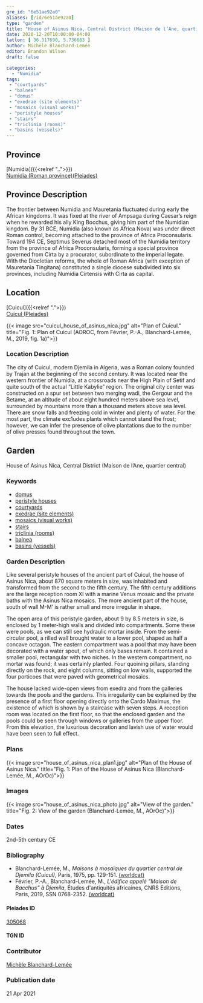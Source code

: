 ```yaml
---
gre_id: "6e51ae92a0"
aliases: [/id/6e51ae92a0]
type: "garden"
title: "House of Asinus Nica, Central District (Maison de l’Ane, quartier central)"
date: 2020-12-20T10:00:00-04:00
latlon: [ 36.317690, 5.736683 ]
author: Michèle Blanchard-Lemée
editor: Brandon Wilson
draft: false

categories:
  - "Numidia"
tags:
 - "courtyards"
 - "balnea"
 - "domus"
 - "exedrae (site elements)"
 - "mosaics (visual works)"
 - "peristyle houses"
 - "stairs"
 - "triclinia (rooms)"
 - "basins (vessels)"
---
```


## Province

[Numidia]({{<relref "..">}}) \
[Numidia (Roman province)(Pleiades)](https://pleiades.stoa.org/places/981539)

## Province Description

The frontier between Numidia and Mauretania fluctuated during early the African kingdoms. It was fixed at the river of Ampsaga during Caesar’s reign when he rewarded his ally King Bocchus, giving him part of the Numidian kingdom. By 31 BCE, Numidia (also known as Africa Nova) was under direct Roman control, becoming attached to the province of Africa Proconsularis. Toward 194 CE, Septimus Severus detached most of the Numidia territory from the province of Africa Proconsularis, forming a special province governed from Cirta by a procurator, subordinate to the imperial legate. With the Diocletian reforms, the whole of Roman Africa (with exception of Mauretania Tingitana) constituted a single diocese subdivided into six provinces, including Numidia Cirtensis with Cirta as capital.

## Location

[Cuicul]({{<relref ".">}}) \
[Cuicul (Pleiades)](https://pleiades.stoa.org/places/305068)

{{< image src="cuicul_house_of_asinus_nica.jpg" alt="Plan of Cuicul." title="Fig. 1: Plan of Cuicul (AOROC, from Février, P.-A., Blanchard-Lemée, M., 2019, fig. 1a)">}}

### Location Description

The city of Cuicul, modern Djemila in Algeria, was a Roman colony founded by Trajan at the beginning of the second century. It was located near the western frontier of Numidia, at a crossroads near the High Plain of Setif and quite south of the actual “Little Kabylie” region. The original city center was constructed on a spur set between two merging wadi, the Gergour and the Betame, at an altitude of about eight hundred meters above sea level, surrounded by mountains more than a thousand meters above sea level. There are snow falls and freezing cold in winter and plenty of water. For the most part, the climate exc1udes plants which cannot stand the frost; however, we can infer the presence of olive plantations due to the number of olive presses found throughout the town.

<!--## Sublocation-->

<!--### Sublocation Description-->

## Garden

House of Asinus Nica, Central District (Maison de l’Ane, quartier central)

### Keywords
- [domus](http://vocab.getty.edu/page/aat/300005506)
- [peristyle houses](http://vocab.getty.edu/page/aat/300005452)
- [courtyards](http://vocab.getty.edu/page/aat/300004095)
- [exedrae (site elements)](http://vocab.getty.edu/page/aat/300081589)
- [mosaics (visual works)](http://vocab.getty.edu/page/aat/300015342)
- [stairs](http://vocab.getty.edu/page/aat/300003228)
- [triclinia (rooms)](http://vocab.getty.edu/page/aat/300004359)
- [balnea](http://vocab.getty.edu/page/aat/300120377)
- [basins (vessels)](http://vocab.getty.edu/page/aat/300045614)

### Garden Description

Like several peristyle houses of the ancient part of Cuicul, the house of Asinus Nica, about 870 square meters in size, was inhabited and transformed from the second to the fifth century. The fifth century additions are the large reception room XI with a marine Venus mosaic and the private baths with the Asinus Nica mosaics. The more ancient part of the house, south of wall M-M’ is rather small and more irregular in shape.

The open area of this peristyle garden, about 9 by 8.5 meters in size, is enclosed by 1 meter-high walls and divided into compartments. Some these were pools, as we can still see hydraulic mortar inside. From the semi-circular pool, a rilled wall brought water to a lower pool, shaped as half a concave octagon. The eastern compartment was a pool that may have been decorated with a water spout, of which only bases remain. It contained a smaller pool, rectangular with two niches. In the western compartment, no mortar was found; it was certainly planted. Four quoining pillars, standing directly on the rock, and eight columns, sitting on low walls, supported the four porticoes that were paved with geometrical mosaics.

The house lacked wide-open views from exedra and from the galleries towards the pools and the gardens. This irregularity can be explained by the presence of a first floor opening directly onto the Cardo Maximus, the existence of which is shown by a staircase with seven steps. A reception room was located on the first floor, so that the enclosed garden and the pools could be seen through windows or galleries from the upper floor. From this elevation, the luxurious decoration and lavish use of water would have been seen to full effect.

### Plans

{{< image src="house_of_asinus_nica_plan1.jpg" alt="Plan of the House of Asinus Nica." title="Fig. 1: Plan of the House of Asinus Nica (Blanchard-Lemée, M., AOrOc)">}}

### Images
{{< image src="house_of_asinus_nica_photo.jpg" alt="View of the garden." title="Fig. 2: View of the garden (Blanchard-Lemée, M., AOrOc)">}}


### Dates

2nd-5th century CE

<!--#### Excavation Dates
-->
### Bibliography
* Blanchard-Lemée, M., *Maisons à mosaïques du quartier central de Djemila (Cuicul)*, Paris, 1975, pp. 129-151. [(worldcat)](http://www.worldcat.org/oclc/461390883)
*  Février, P.-A., Blanchard-Lemée, M., *L'édifice appelé "Maison de Bacchus" à Djemila*, Études d'antiquités africaines, CNRS Editions, Paris, 2019, SSN 0768-2352. [(worldcat)](http://www.worldcat.org/oclc/1090653355)


#### Pleiades ID
[305068](https://pleiades.stoa.org/places/305068)
#### TGN ID

### Contributor

[Michèle Blanchard-Lemée](https://www.persee.fr/authority/396899)

### Publication date
21 Apr 2021
<!--07 July 2020-->

<!--### Related articles-->

<!-- Links to other related articles. Leave blank for now -->
